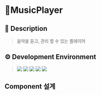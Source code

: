 # :musical_note:MusicPlayer
## 📌 Description
> 음악을 듣고, 관리 할 수 있는 플레이어  

## ⚙️ Development Environment
> <img src="https://img.shields.io/badge/npm 8.5.5-CB3837?style=for-the-badge&logo=npm&logoColor=white">
> <img src="https://img.shields.io/badge/JavaScript 8.5.5-F7DF1E?style=for-the-badge&logo=JavaScript&logoColor=white">
> <img src="https://img.shields.io/badge/Vue.js 2.6.10 -4FC08D?style=for-the-badge&logo=JavaScript&logoColor=white">
> <img src="https://img.shields.io/badge/Webpack 5.73.0-8DD6F9?style=for-the-badge&logo=Webpack&logoColor=white">
> <img src="https://img.shields.io/badge/ESLint 5.16.0-4B32C3?style=for-the-badge&logo=ESLint&logoColor=white">

## Component 설계
